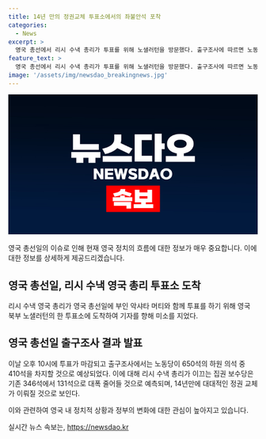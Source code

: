 ```yaml
---
title: 14년 만의 정권교체 투표소에서의 좌불안석 포착
categories:
  - News
excerpt: >
  영국 총선에서 리시 수낵 총리가 투표를 위해 노샐러턴을 방문했다. 출구조사에 따르면 노동당이 압승할 것으로 예상되며, 보수당은 대대적인 정권교체를 맞이할 전망이다. 
feature_text: >
  영국 총선에서 리시 수낵 총리가 투표를 위해 노샐러턴을 방문했다. 출구조사에 따르면 노동당이 압승할 것으로 예상되며, 보수당은 대대적인 정권교체를 맞이할 전망이다. 
image: '/assets/img/newsdao_breakingnews.jpg'
---
```


<p><img src="/assets/img/newsdao_breakingnews.jpg" alt="firstkoreanews 속보" /></p>

<p>영국 총선일의 이슈로 인해 현재 영국 정치의 흐름에 대한 정보가 매우 중요합니다. 이에 대한 정보를 상세하게 제공드리겠습니다. </p>

<h2 data-ke-size="size26">영국 총선일, 리시 수낵 영국 총리 투표소 도착</h2>

<p>리시 수낵 영국 총리가 영국 총선일에 부인 악샤타 머티와 함께 투표를 하기 위해 영국 북부 노샐러턴의 한 투표소에 도착하여 기자를 향해 미소를 지었다.</p>

<h2 data-ke-size="size26">영국 총선일 출구조사 결과 발표</h2>

<p>이날 오후 10시에 투표가 마감되고 출구조사에서는 노동당이 650석의 하원 의석 중 410석을 차지할 것으로 예상되었다. 이에 대해 리시 수낵 총리가 이끄는 집권 보수당은 기존 346석에서 131석으로 대폭 줄어들 것으로 예측되며, 14년만에 대대적인 정권 교체가 이뤄질 것으로 보인다.</p>

<p>이와 관련하여 영국 내 정치적 상황과 정부의 변화에 대한 관심이 높아지고 있습니다.</p>
실시간 뉴스 속보는, <a href="https://newsdao.kr" rel="dofollow">https://newsdao.kr</a>


